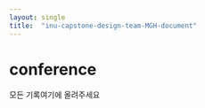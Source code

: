 ```yaml
---
layout: single
title:  "inu-capstone-design-team-MGH-document"
---
```


# conference
모든 기록여기에 올려주세요
